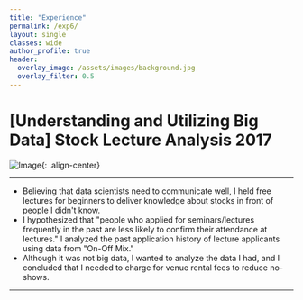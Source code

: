 ```yaml
---  
title: "Experience"
permalink: /exp6/
layout: single
classes: wide
author_profile: true
header:
  overlay_image: /assets/images/background.jpg
  overlay_filter: 0.5
---
```

  

# [Understanding and Utilizing Big Data] Stock Lecture Analysis 2017

![Image](https://haribojun.github.io/assets/images/exp_6.png){: .align-center}


---

- Believing that data scientists need to communicate well, I held free lectures for beginners to deliver knowledge about stocks in front of people I didn't know.
- I hypothesized that "people who applied for seminars/lectures frequently in the past are less likely to confirm their attendance at lectures." I analyzed the past application history of lecture applicants using data from "On-Off Mix."
- Although it was not big data, I wanted to analyze the data I had, and  I concluded that I needed to charge for venue rental fees to reduce no-shows.



---

  



